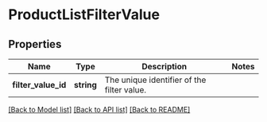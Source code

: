 # ProductListFilterValue

## Properties
Name | Type | Description | Notes
------------ | ------------- | ------------- | -------------
**filter_value_id** | **string** | The unique identifier of the filter value. | 

[[Back to Model list]](../../README.md#documentation-for-models) [[Back to API list]](../../README.md#documentation-for-api-endpoints) [[Back to README]](../../README.md)

